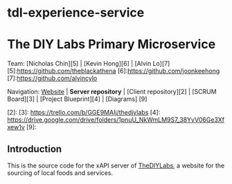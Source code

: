 # tdl-experience-service

The DIY Labs Primary Microservice 
========================================================================

Team: [Nicholas Chin][5] | [Kevin Hong][6] | [Alvin Lo][7]
[5]:https://github.com/theblackathena
[6]:https://github.com/joonkeehong
[7]:https://github.com/alvincylo

Navigation: [Website][1] | **Server repository** | [Client repository][2] | [SCRUM Board][3] | [Project Blueprint][4] | [Diagrams] [9]

  [1]: https://thediylabs.com
  [2]: 
  [3]: https://trello.com/b/GGE9MAIj/thediylabs
  [4]: https://drive.google.com/drive/folders/1pnuU_NkWmLM9S7_38YvV06Ge3Xfxew1v
  [9]:


Introduction
------------------------------------------------------------------------

This is the source code for the xAPI server of [TheDIYLabs][8], a website for the sourcing of local foods and services. 

  [8]: https://thediylabs.com


